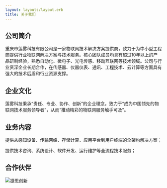 ```yaml
---
layout: layouts/layout.erb
title: 关于我们
---
```

## 公司简介

重庆市莲雾科技有限公司是一家物联网技术解决方案提供商，致力于为中小型工程商提供行业物联网解决方案与技术服务。核心团队成员均具有超过10年以上的产品研制经验，熟悉自动化、微电子、光电传感、移动互联网等技术领域。公司与行业资深企业长期合作，在传感器、仪器仪表、通讯、工程技术、云计算等方面具有强大的技术后盾和行业资源支撑。

## 企业文化

莲雾科技秉承“责任、专业、协作、创新”的企业理念，致力于“成为中国领先的物联网技术服务领导者”，从而“推动精彩的物联网服务触手可及”。

## 业务内容

提供从感知设备、传输网络、存储计算、应用平台到用户终端的全架构解决方案；

提供技术咨询、系统设计、软件开发、运行维护等全流程技术服务； 


## 合作伙伴

![捷思创新](icreator.png)